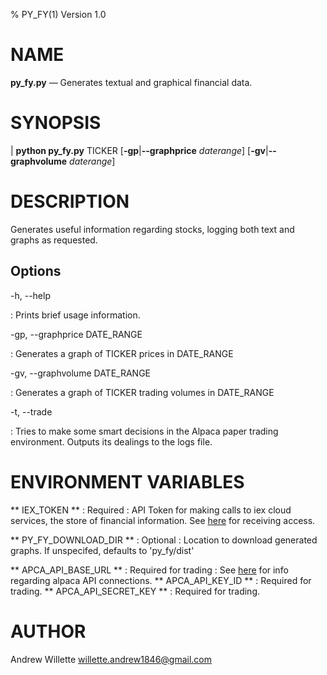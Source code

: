 % PY_FY(1) Version 1.0

NAME
====

**py_fy.py** — Generates textual and graphical financial data. 

SYNOPSIS
========

| **python py_fy.py** TICKER \[**-gp**|**--graphprice** _daterange_] \[**-gv**|**--graphvolume** _daterange_]

DESCRIPTION
===========

Generates useful information regarding stocks, logging both text and graphs as requested.

Options
-------

-h, --help

:   Prints brief usage information.

-gp, --graphprice DATE_RANGE

:   Generates a graph of TICKER prices in DATE_RANGE 

-gv, --graphvolume DATE_RANGE

:   Generates a graph of TICKER trading volumes in DATE_RANGE

-t, --trade

:   Tries to make some smart decisions in the Alpaca paper trading environment. Outputs its dealings to the logs file.

ENVIRONMENT VARIABLES
===========

** IEX_TOKEN **
: Required
: API Token for making calls to iex cloud services, the store of financial information.
See [here](https://iexcloud.io) for receiving access.

** PY_FY_DOWNLOAD_DIR **
:  Optional
:  Location to download generated graphs. If unspecifed, defaults to 'py_fy/dist' 

** APCA_API_BASE_URL ** 
:   Required for trading
:   See [here](https://app.alpaca.markets/paper) for info regarding alpaca API connections.
** APCA_API_KEY_ID ** 
:   Required for trading.
** APCA_API_SECRET_KEY ** 
:   Required for trading.

AUTHOR
======

Andrew Willette <willette.andrew1846@gmail.com>

